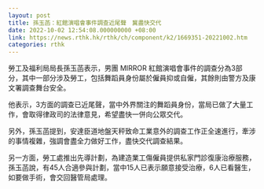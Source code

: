 ```yaml
---
layout: post
title: 孫玉菡：紅館演唱會事件調查近尾聲　冀盡快交代
date: 2022-10-02 12:54:08.000000000 +08:00
link: https://news.rthk.hk/rthk/ch/component/k2/1669351-20221002.htm
categories: rthk
---
```


勞工及福利局局長孫玉菡表示，男團 MIRROR 紅館演唱會事件的調查分為3部分，其中一部分涉及勞工，包括舞蹈員身份屬於僱員抑或自僱，其餘則由警方及康文署調查舞台安全。

他表示，3方面的調查已近尾聲，當中外界關注的舞蹈員身份，當局已做了大量工作，會取得律政司的法律意見，希望盡快一併向公眾交代。

另外，孫玉菡提到，安達臣道地盤天秤致命工業意外的調查工作正全速進行，牽涉的事情複雜，強調會盡全力做好工作，盡快交代調查結果。

另一方面，勞工處推出先導計劃，為建造業工傷僱員提供私家門診復康治療服務，孫玉菡說，有45人合適參與計劃，當中15人已表示願意接受治療，6人已看醫生，如要做手術，會交回醫管局處理。
